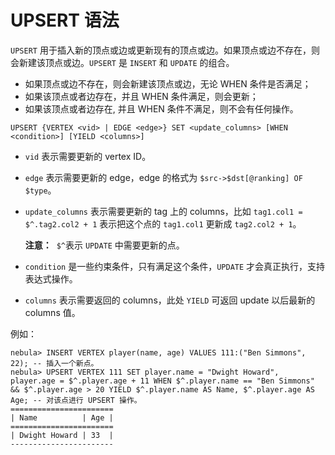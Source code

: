 # UPSERT 语法

`UPSERT` 用于插入新的顶点或边或更新现有的顶点或边。如果顶点或边不存在，则会新建该顶点或边。`UPSERT` 是 `INSERT` 和 `UPDATE` 的组合。

- 如果顶点或边不存在，则会新建该顶点或边，无论 WHEN 条件是否满足；
- 如果该顶点或者边存在，并且 WHEN 条件满足，则会更新；
- 如果该顶点或者边存在, 并且 WHEN 条件不满足，则不会有任何操作。

```ngql
UPSERT {VERTEX <vid> | EDGE <edge>} SET <update_columns> [WHEN <condition>] [YIELD <columns>]
```

- `vid` 表示需要更新的 vertex ID。
- `edge` 表示需要更新的 edge，edge 的格式为 `$src->$dst[@ranking] OF $type`。
- `update_columns` 表示需要更新的 tag 上的 columns，比如 `tag1.col1 = $^.tag2.col2 + 1` 表示把这个点的 `tag1.col1` 更新成 `tag2.col2 + 1`。

    **注意：**  `$^`表示 `UPDATE` 中需要更新的点。

- `condition` 是一些约束条件，只有满足这个条件，`UPDATE` 才会真正执行，支持表达式操作。
- `columns` 表示需要返回的 columns，此处 `YIELD` 可返回 update 以后最新的 columns 值。

例如：

```ngql
nebula> INSERT VERTEX player(name, age) VALUES 111:("Ben Simmons", 22); -- 插入一个新点。
nebula> UPSERT VERTEX 111 SET player.name = "Dwight Howard", player.age = $^.player.age + 11 WHEN $^.player.name == "Ben Simmons" && $^.player.age > 20 YIELD $^.player.name AS Name, $^.player.age AS Age; -- 对该点进行 UPSERT 操作。
=======================
| Name          | Age |
=======================
| Dwight Howard | 33  |
-----------------------
```
